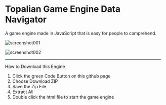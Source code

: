 # Topalian Game Engine Data Navigator
A game engine made in JavaScript that is easy for people to comprehend.

![screenshot001](https://github.com/ChristopherAndrewTopalian/Topalian_Game_Engine_Data_Navigator/blob/main/src/media/textures/screenshots/001.PNG)

![screenshot002](https://github.com/ChristopherAndrewTopalian/Topalian_Game_Engine_Data_Navigator/blob/main/src/media/textures/screenshots/002.PNG)

---

How to Download this Engine
1. Click the green Code Button on this github page
2. Choose Download ZIP
3. Save the Zip File
4. Extract All
5. Double click the html file to start the game engine



